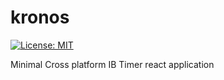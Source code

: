 # kronos

[![License: MIT](https://img.shields.io/badge/License-MIT-red.svg)](https://opensource.org/licenses/MIT)



Minimal Cross platform IB Timer react application
